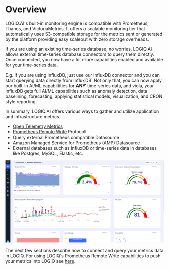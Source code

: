 # Overview

LOGIQ.AI's built-in monitoring engine is compatible with Prometheus, Thanos, and VictoriaMetrics. It offers a scalable monitoring tier that automatically uses S3-compatible storage for the metrics sent or generated by the platform providing easy scaleout with zero storage overheads.&#x20;

If you are using an existing time-series database, no worries. LOGIQ.AI allows external time-series database connectors to query them directly. Once connected, you now have a lot more capabilties enabled and available for your time-series data.&#x20;

E.g. if you are using InfluxDB, just use our InfluxDB connector and you can start querying data directly from InfluxDB. Not only that, you can now apply our built-in AI/ML capabiltities for **ANY** time-series data, and viola, your InfluxDB gets full AI/ML capabilities such as anomaly detection, data baselining, forecasting, applying statistical models, visualization, and CRON style reporting.

In summary, LOGIQ.AI offers various ways to gather and utilize application and infrastructure metrics.

* [Open Telemetry Metrics](../../integrations/opentelemetry.md)
* [Prometheus Remote Write](../../integrations/prometheus/prometheus-remote-write.md) Protocol
* Query external Prometheus compatible Datasource
* Amazon Managed Service for Prometheus (AMP) Datasource
* External databases such as InfluxDB or time-series data in databases like Postgres, MySQL, Elastic, etc.

![A sample Prometheus dashboard with anomaly detection](<../../.gitbook/assets/image (31).png>)

The next few sections describe how to connect and query your metrics data in LOGIQ. For using LOGIQ's Prometheus Remote Write capabilities to push your metrics into LOGIQ see [here](../../integrations/prometheus/prometheus-remote-write.md).
